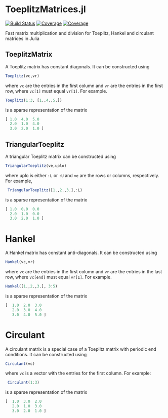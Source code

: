 ToeplitzMatrices.jl
===========

[![Build Status](https://github.com/JuliaMatrices/ToeplitzMatrices.jl/workflows/CI/badge.svg?branch=master)](https://github.com/JuliaMatrices/ToeplitzMatrices.jl/actions/workflows/CI.yml?query=branch%3Amaster)
[![Coverage](https://codecov.io/gh/JuliaMatrices/ToeplitzMatrices.jl/branch/master/graph/badge.svg)](https://codecov.io/gh/JuliaMatrices/ToeplitzMatrices.jl)
[![Coverage](https://coveralls.io/repos/github/JuliaMatrices/ToeplitzMatrices.jl/badge.svg?branch=master)](https://coveralls.io/github/JuliaMatrices/ToeplitzMatrices.jl?branch=master)


Fast matrix multiplication and division
for Toeplitz, Hankel and circulant matrices in Julia


## ToeplitzMatrix

A Toeplitz matrix has constant diagonals.  It can be constructed using

```julia
Toeplitz(vc,vr)
```

where `vc` are the entries in the first column and `vr` are the entries in the first row, where `vc[1]` must equal `vr[1]`.  For example.

```julia
Toeplitz(1:3, [1.,4.,5.])
```

is a sparse representation of the matrix

```julia
[ 1.0  4.0  5.0
  2.0  1.0  4.0
  3.0  2.0  1.0 ]
```

## TriangularToeplitz

A triangular Toeplitz matrix can be constructed using

```julia
TriangularToeplitz(ve,uplo)
```

where uplo is either `:L` or `:U` and `ve` are the rows or columns, respectively.  For example,

```julia
 TriangularToeplitz([1.,2.,3.],:L)
 ```

 is a sparse representation of the matrix

 ```julia
 [ 1.0  0.0  0.0
   2.0  1.0  0.0
   3.0  2.0  1.0 ]
 ```

 # Hankel

 A Hankel matrix has constant anti-diagonals.  It can be constructed using

 ```julia
 Hankel(vc,vr)
 ```

 where `vc` are the entries in the first column and `vr` are the entries in the last row, where `vc[end]` must equal `vr[1]`.  For example.

 ```julia
 Hankel([1.,2.,3.], 3:5)
 ```

 is a sparse representation of the matrix

 ```julia
 [  1.0  2.0  3.0
    2.0  3.0  4.0
    3.0  4.0  5.0 ]
 ```


 # Circulant
 
 A circulant matrix is a special case of a Toeplitz matrix with periodic end conditions.
 It can be constructed using
 
 ```julia
 Circulant(vc)
 ```
where `vc` is a vector with the entries for the first column.
For example:
```julia
 Circulant(1:3)
 ```
 is a sparse representation of the matrix

 ```julia
 [  1.0  3.0  2.0
    2.0  1.0  3.0
    3.0  2.0  1.0 ]
 ```
